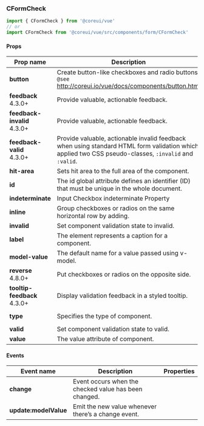 ### CFormCheck

```jsx
import { CFormCheck } from '@coreui/vue'
// or
import CFormCheck from '@coreui/vue/src/components/form/CFormCheck'
```

#### Props

| Prop name                                                           | Description                                                                                                                                           | Type            | Values                  | Default    |
| ------------------------------------------------------------------- | ----------------------------------------------------------------------------------------------------------------------------------------------------- | --------------- | ----------------------- | ---------- |
| **button**                                                          | Create button-like checkboxes and radio buttons.<br/>`@see` http://coreui.io/vue/docs/components/button.html                                          | object          | -                       | -          |
| **feedback** <br><div class="badge bg-primary">4.3.0+</div>         | Provide valuable, actionable feedback.                                                                                                                | string          | -                       | -          |
| **feedback-invalid** <br><div class="badge bg-primary">4.3.0+</div> | Provide valuable, actionable feedback.                                                                                                                | string          | -                       | -          |
| **feedback-valid** <br><div class="badge bg-primary">4.3.0+</div>   | Provide valuable, actionable invalid feedback when using standard HTML form validation which applied two CSS pseudo-classes, `:invalid` and `:valid`. | string          | -                       | -          |
| **hit-area**                                                        | Sets hit area to the full area of the component.                                                                                                      | string          | -                       | -          |
| **id**                                                              | The id global attribute defines an identifier (ID) that must be unique in the whole document.                                                         | string          | -                       | -          |
| **indeterminate**                                                   | Input Checkbox indeterminate Property                                                                                                                 | boolean         | -                       | -          |
| **inline**                                                          | Group checkboxes or radios on the same horizontal row by adding.                                                                                      | boolean         | -                       | -          |
| **invalid**                                                         | Set component validation state to invalid.                                                                                                            | boolean         | -                       | -          |
| **label**                                                           | The element represents a caption for a component.                                                                                                     | string          | -                       | -          |
| **model-value**                                                     | The default name for a value passed using v-model.                                                                                                    | boolean\|string | -                       | -          |
| **reverse** <br><div class="badge bg-primary">4.8.0+</div>          | Put checkboxes or radios on the opposite side.                                                                                                        | boolean         | -                       | -          |
| **tooltip-feedback** <br><div class="badge bg-primary">4.3.0+</div> | Display validation feedback in a styled tooltip.                                                                                                      | boolean         | -                       | -          |
| **type**                                                            | Specifies the type of component.                                                                                                                      | string          | `'checkbox'`, `'radio'` | 'checkbox' |
| **valid**                                                           | Set component validation state to valid.                                                                                                              | boolean         | -                       | -          |
| **value**                                                           | The value attribute of component.                                                                                                                     | string          | -                       | -          |

#### Events

| Event name            | Description                                           | Properties |
| --------------------- | ----------------------------------------------------- | ---------- |
| **change**            | Event occurs when the checked value has been changed. |
| **update:modelValue** | Emit the new value whenever there’s a change event.   |
